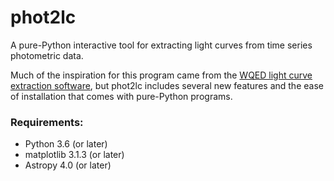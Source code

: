 # phot2lc

A pure-Python interactive tool for extracting light curves from time series photometric data.

Much of the inspiration for this program came from the [WQED light curve extraction software](https://ui.adsabs.harvard.edu/abs/2013ascl.soft04004T/abstract), but phot2lc includes several new features and the ease of installation that comes with pure-Python programs.

### Requirements:
* Python 3.6 (or later)
* matplotlib 3.1.3 (or later)
* Astropy 4.0 (or later)
